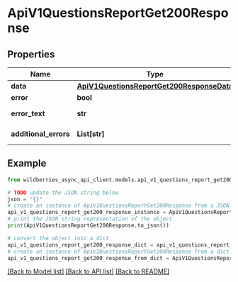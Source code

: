 # ApiV1QuestionsReportGet200Response


## Properties

Name | Type | Description | Notes
------------ | ------------- | ------------- | -------------
**data** | [**ApiV1QuestionsReportGet200ResponseData**](ApiV1QuestionsReportGet200ResponseData.md) |  | [optional] 
**error** | **bool** | Есть ли ошибка | [optional] 
**error_text** | **str** | Описание ошибки | [optional] 
**additional_errors** | **List[str]** | Дополнительные ошибки | [optional] 

## Example

```python
from wildberries_async_api_client.models.api_v1_questions_report_get200_response import ApiV1QuestionsReportGet200Response

# TODO update the JSON string below
json = "{}"
# create an instance of ApiV1QuestionsReportGet200Response from a JSON string
api_v1_questions_report_get200_response_instance = ApiV1QuestionsReportGet200Response.from_json(json)
# print the JSON string representation of the object
print(ApiV1QuestionsReportGet200Response.to_json())

# convert the object into a dict
api_v1_questions_report_get200_response_dict = api_v1_questions_report_get200_response_instance.to_dict()
# create an instance of ApiV1QuestionsReportGet200Response from a dict
api_v1_questions_report_get200_response_from_dict = ApiV1QuestionsReportGet200Response.from_dict(api_v1_questions_report_get200_response_dict)
```
[[Back to Model list]](../README.md#documentation-for-models) [[Back to API list]](../README.md#documentation-for-api-endpoints) [[Back to README]](../README.md)



